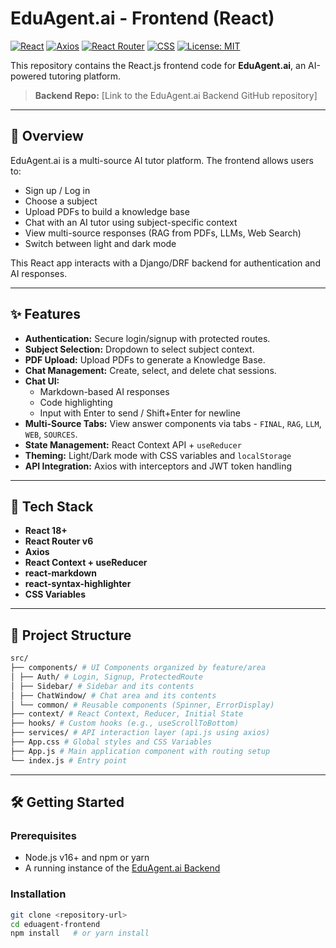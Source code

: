 # EduAgent.ai - Frontend (React)

[![React](https://img.shields.io/badge/React-18+-61DAFB?logo=react&logoColor=white)](https://reactjs.org/)
[![Axios](https://img.shields.io/badge/axios-^1.0.0-purple)](https://axios-http.com/)
[![React Router](https://img.shields.io/badge/React_Router-v6-CA4245?logo=react-router)](https://reactrouter.com/)
[![CSS](https://img.shields.io/badge/CSS3-1572B6?logo=css3&logoColor=white)](https://developer.mozilla.org/en-US/docs/Web/CSS)
[![License: MIT](https://img.shields.io/badge/License-MIT-blue.svg)](https://opensource.org/licenses/MIT)

This repository contains the React.js frontend code for **EduAgent.ai**, an AI-powered tutoring platform.

> **Backend Repo:** [Link to the EduAgent.ai Backend GitHub repository]

---

## 🚀 Overview

EduAgent.ai is a multi-source AI tutor platform. The frontend allows users to:

- Sign up / Log in
- Choose a subject
- Upload PDFs to build a knowledge base
- Chat with an AI tutor using subject-specific context
- View multi-source responses (RAG from PDFs, LLMs, Web Search)
- Switch between light and dark mode

This React app interacts with a Django/DRF backend for authentication and AI responses.

---

## ✨ Features

- **Authentication:** Secure login/signup with protected routes.
- **Subject Selection:** Dropdown to select subject context.
- **PDF Upload:** Upload PDFs to generate a Knowledge Base.
- **Chat Management:** Create, select, and delete chat sessions.
- **Chat UI:**
  - Markdown-based AI responses
  - Code highlighting
  - Input with Enter to send / Shift+Enter for newline
- **Multi-Source Tabs:** View answer components via tabs - `FINAL`, `RAG`, `LLM`, `WEB`, `SOURCES`.
- **State Management:** React Context API + `useReducer`
- **Theming:** Light/Dark mode with CSS variables and `localStorage`
- **API Integration:** Axios with interceptors and JWT token handling

---

## 🧱 Tech Stack

- **React 18+**
- **React Router v6**
- **Axios**
- **React Context + useReducer**
- **react-markdown**
- **react-syntax-highlighter**
- **CSS Variables**

---

## 📁 Project Structure
```bash
src/
├── components/ # UI Components organized by feature/area
│ ├── Auth/ # Login, Signup, ProtectedRoute
│ ├── Sidebar/ # Sidebar and its contents
│ ├── ChatWindow/ # Chat area and its contents
│ └── common/ # Reusable components (Spinner, ErrorDisplay)
├── context/ # React Context, Reducer, Initial State
├── hooks/ # Custom hooks (e.g., useScrollToBottom)
├── services/ # API interaction layer (api.js using axios)
├── App.css # Global styles and CSS Variables
├── App.js # Main application component with routing setup
└── index.js # Entry point
```

---

## 🛠️ Getting Started

### Prerequisites

- Node.js v16+ and npm or yarn
- A running instance of the [EduAgent.ai Backend](link-to-your-backend-repo)

### Installation

```bash
git clone <repository-url>
cd eduagent-frontend
npm install   # or yarn install

